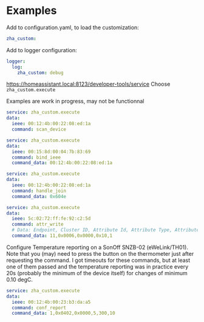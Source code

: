 

# Examples

Add to configuration.yaml, to load the customization:
```yaml
zha_custom:
```

Add to logger configuration:
```yaml
logger:
  log:
    zha_custom: debug
```

https://homeassistant.local:8123/developer-tools/service
Choose `zha_custom.execute`


Examples are work in progress, may not be functionnal


```yaml
service: zha_custom.execute
data:
  ieee: 00:12:4b:00:22:08:ed:1a
  command: scan_device
```


```yaml
service: zha_custom.execute
data:
  ieee: 00:15:8d:00:04:7b:83:69
  command: bind_ieee
  command_data: 00:12:4b:00:22:08:ed:1a

```

```yaml
service: zha_custom.execute
data:
  ieee: 00:12:4b:00:22:08:ed:1a
  command: handle_join
  command_data: 0x604e

```


```yaml
service: zha_custom.execute
data:
  ieee: 5c:02:72:ff:fe:92:c2:5d
  command: attr_write
  # Data: Endpoint, Cluster ID, Attribute Id, Attribute Type, Attribute Value
  command_data: 11,0x0006,0x0000,0x10,1
```


Configure Temperature reporting on a SonOff SNZB-02 (eWeLink/TH01).
Note that you (may) need to press the button on the thermometer just after
requesting the command.
I got timeouts for these commands, but at least one of them passed and
the temperature reporting was in practice every 20s (probably the minimum
of the device itself) for changes of minimum 0.10 degC.

```yaml
service: zha_custom.execute
data:
  ieee: 00:12:4b:00:23:b3:da:a5
  command: conf_report
  command_data: 1,0x0402,0x0000,5,300,10
```
